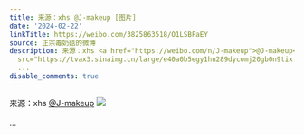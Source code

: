 ```yaml
---
title: 来源：xhs @J-makeup [图片]
date: '2024-02-22'
linkTitle: https://weibo.com/3825863518/O1LSBFaEY
source: 正宗毒奶菇的微博
description: 来源：xhs <a href="https://weibo.com/n/J-makeup">@J-makeup</a> <img style=""
  src="https://tvax3.sinaimg.cn/large/e40a0b5egy1hn289dycomj20gb0n9tix.jpg" referrerpolicy="no-referrer"><br><br>
  ...
disable_comments: true
---
```

来源：xhs <a href="https://weibo.com/n/J-makeup">@J-makeup</a> <img style="" src="https://tvax3.sinaimg.cn/large/e40a0b5egy1hn289dycomj20gb0n9tix.jpg" referrerpolicy="no-referrer"><br><br> ...